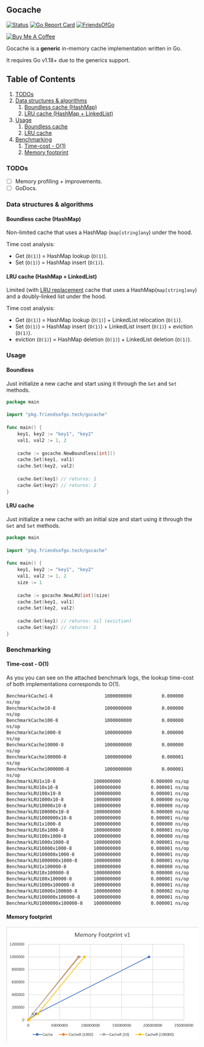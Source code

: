 ## Gocache

[![Status](https://github.com/friendsofgo/gocache/workflows/Build/badge.svg?branch=main&event=push)](https://github.com/friendsofgo/gocache/actions)
[![Go Report Card](https://goreportcard.com/badge/github.com/friendsofgo/gocache)](https://goreportcard.com/report/github.com/friendsofgo/gocache)
[![FriendsOfGo](https://img.shields.io/badge/powered%20by-Friends%20of%20Go-73D7E2.svg)](https://friendsofgo.tech)

<p>
<a href="https://www.buymeacoffee.com/friendsofgo" target="_blank"><img src="https://www.buymeacoffee.com/assets/img/custom_images/orange_img.png" alt="Buy Me A Coffee" style="height: auto !important;width: 100px !important;" ></a>
</p>

Gocache is a **generic** in-memory cache implementation written in Go.

It requires Go v1.18+ due to the generics support.

## Table of Contents

1. [TODOs](#todos)
1. [Data structures & algorithms](#data-structures--algorithms)
    1. [Boundless cache (HashMap)](#boundless-cache-hashmap)
    1. [LRU cache (HashMap + LinkedList)](#lru-cache-hashmap--linkedlist)
1. [Usage](#usage)
    1. [Boundless cache](#boundless-cache)
    1. [LRU cache](#lru-cache)
1. [Benchmarking](#benchmarking)
    1. [Time-cost - O(1)](#time-cost---o1)
    1. [Memory footprint](#memory-footprint)

### TODOs

- [ ] Memory profiling + improvements.
- [ ] GoDocs.

### Data structures & algorithms

#### Boundless cache (HashMap)

Non-limited cache that uses a HashMap (`map[string]any`) under the hood.

Time cost analysis:

- Get (`O(1)`) = HashMap lookup (`O(1)`).
- Set (`O(1)`) = HashMap insert (`O(1)`).

#### LRU cache (HashMap + LinkedList)

Limited (with [LRU replacement](https://en.wikipedia.org/wiki/Cache_replacement_policies#Least_recently_used_(LRU))
cache that uses a HashMap(`map[string]any`) and a doubly-linked list under the hood.

Time cost analysis:

- Get (`O(1)`) = HashMap lookup (`O(1)`) + LinkedList relocation (`O(1)`).
- Set (`O(1)`) = HashMap insert (`O(1)`) + LinkedList insert (`O(1)`) + eviction (`O(1)`).
- eviction (`O(1)`) = HashMap deletion (`O(1)`) + LinkedList deletion (`O(1)`).

### Usage

#### Boundless

Just initialize a new cache and start using it through the `Get` and `Set` methods.

```go
package main

import "pkg.friendsofgo.tech/gocache"

func main() {
	key1, key2 := "key1", "key2"
	val1, val2 := 1, 2

	cache := gocache.NewBoundless[int]()
	cache.Set(key1, val1)
	cache.Set(key2, val2)

	cache.Get(key1) // returns: 1
	cache.Get(key2) // returns: 2
}
```

#### LRU cache

Just initialize a new cache with an initial size and start using it through the `Get` and `Set` methods.

```go
package main

import "pkg.friendsofgo.tech/gocache"

func main() {
	key1, key2 := "key1", "key2"
	val1, val2 := 1, 2
	size := 1

	cache := gocache.NewLRU[int](size)
	cache.Set(key1, val1)
	cache.Set(key2, val2)

	cache.Get(key1) // returns: nil (eviction)
	cache.Get(key2) // returns: 2
}
```

### Benchmarking

#### Time-cost - O(1)

As you you can see on the attached benchmark logs, the lookup time-cost of both implementations corresponds to O(1).

```
BenchmarkCache1-8                 	1000000000	         0.000000 ns/op
BenchmarkCache10-8                	1000000000	         0.000000 ns/op
BenchmarkCache100-8               	1000000000	         0.000000 ns/op
BenchmarkCache1000-8              	1000000000	         0.000000 ns/op
BenchmarkCache10000-8             	1000000000	         0.000000 ns/op
BenchmarkCache100000-8            	1000000000	         0.000001 ns/op
BenchmarkCache1000000-8           	1000000000	         0.000001 ns/op
BenchmarkLRU1x10-8             	1000000000	         0.000000 ns/op
BenchmarkLRU10x10-8            	1000000000	         0.000001 ns/op
BenchmarkLRU100x10-8           	1000000000	         0.000001 ns/op
BenchmarkLRU1000x10-8          	1000000000	         0.000000 ns/op
BenchmarkLRU10000x10-8         	1000000000	         0.000000 ns/op
BenchmarkLRU100000x10-8        	1000000000	         0.000000 ns/op
BenchmarkLRU1000000x10-8       	1000000000	         0.000001 ns/op
BenchmarkLRU1x1000-8           	1000000000	         0.000000 ns/op
BenchmarkLRU10x1000-8          	1000000000	         0.000001 ns/op
BenchmarkLRU100x1000-8         	1000000000	         0.000000 ns/op
BenchmarkLRU1000x1000-8        	1000000000	         0.000001 ns/op
BenchmarkLRU10000x1000-8       	1000000000	         0.000001 ns/op
BenchmarkLRU100000x1000-8      	1000000000	         0.000001 ns/op
BenchmarkLRU1000000x1000-8     	1000000000	         0.000001 ns/op
BenchmarkLRU1x100000-8         	1000000000	         0.000000 ns/op
BenchmarkLRU10x100000-8        	1000000000	         0.000000 ns/op
BenchmarkLRU100x100000-8       	1000000000	         0.000001 ns/op
BenchmarkLRU1000x100000-8      	1000000000	         0.000001 ns/op
BenchmarkLRU10000x100000-8     	1000000000	         0.000002 ns/op
BenchmarkLRU100000x100000-8    	1000000000	         0.000001 ns/op
BenchmarkLRU1000000x100000-8   	1000000000	         0.000001 ns/op
```

#### Memory footprint

![memory-footprint](images/memory_footprint_v1.png)
